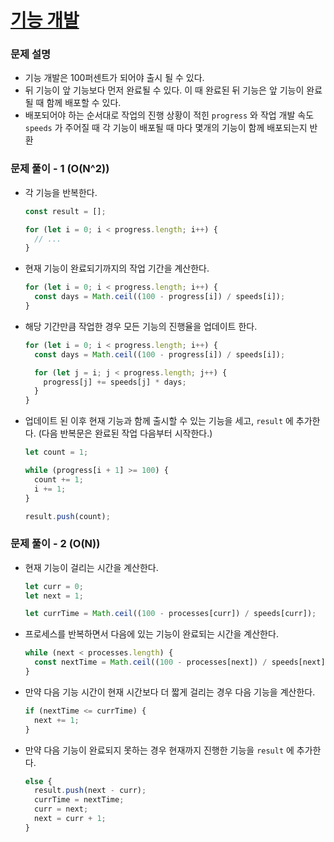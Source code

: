 # [기능 개발](https://school.programmers.co.kr/learn/courses/30/lessons/42586)

### 문제 설명

- 기능 개발은 100퍼센트가 되어야 출시 될 수 있다.
- 뒤 기능이 앞 기능보다 먼저 완료될 수 있다. 이 때 완료된 뒤 기능은 앞 기능이 완료될 때 함께 배포할 수 있다.
- 배포되어야 하는 순서대로 작업의 진행 상황이 적힌 `progress` 와 작업 개발 속도 `speeds` 가 주어질 때 각 기능이 배포될 때 마다 몇개의 기능이 함께 배포되는지 반환

### 문제 풀이 - 1 (O(N^2))

- 각 기능을 반복한다.

  ```js
  const result = [];

  for (let i = 0; i < progress.length; i++) {
    // ...
  }
  ```

- 현재 기능이 완료되기까지의 작업 기간을 계산한다.
  ```js
  for (let i = 0; i < progress.length; i++) {
    const days = Math.ceil((100 - progress[i]) / speeds[i]);
  }
  ```
- 해당 기간만큼 작업한 경우 모든 기능의 진행율을 업데이트 한다.

  ```js
  for (let i = 0; i < progress.length; i++) {
    const days = Math.ceil((100 - progress[i]) / speeds[i]);

    for (let j = i; j < progress.length; j++) {
      progress[j] += speeds[j] * days;
    }
  }
  ```

- 업데이트 된 이후 현재 기능과 함께 출시할 수 있는 기능을 세고, `result` 에 추가한다. (다음 반복문은 완료된 작업 다음부터 시작한다.)

  ```js
  let count = 1;

  while (progress[i + 1] >= 100) {
    count += 1;
    i += 1;
  }

  result.push(count);
  ```

### 문제 풀이 - 2 (O(N))

- 현재 기능이 걸리는 시간을 계산한다.

  ```js
  let curr = 0;
  let next = 1;

  let currTime = Math.ceil((100 - processes[curr]) / speeds[curr]);
  ```

- 프로세스를 반복하면서 다음에 있는 기능이 완료되는 시간을 계산한다.
  ```js
  while (next < processes.length) {
    const nextTime = Math.ceil((100 - processes[next]) / speeds[next]);
  }
  ```
- 만약 다음 기능 시간이 현재 시간보다 더 짧게 걸리는 경우 다음 기능을 계산한다.
  ```js
  if (nextTime <= currTime) {
    next += 1;
  }
  ```
- 만약 다음 기능이 완료되지 못하는 경우 현재까지 진행한 기능을 `result` 에 추가한다.
  ```js
  else {
    result.push(next - curr);
    currTime = nextTime;
    curr = next;
    next = curr + 1;
  }
  ```
